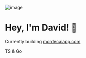 ![image](https://github.com/user-attachments/assets/44e5c4d3-5a5e-42ed-b392-e51217b090c0)


# Hey, I'm David! 👋

Currently building [mordecaiapp.com](https://mordecaiapp.com)

TS & Go
